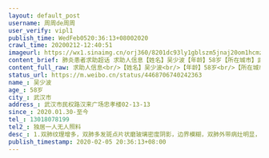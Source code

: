 ```yaml
---
layout: default_post
username: 周周de周周
user_verify: vipl1
publish_time: WedFeb0520:36:13+08002020
crawl_time: 20200212-12:40:51
imageurl: https://wx1.sinaimg.cn/orj360/8201dc93ly1gblszm5jnaj20om1hcmzg.jpg
content_brief: 肺炎患者求助超话 求助人信息【姓名】吴少波【年龄】58岁【所在城市】武汉市 【所在小区、社区】武汉市民权路汉来广场忠孝楼02-13-13【患病时间】2020.01.30-至今【联系方式】13018078199【其他紧急联系人】独居一人 无人照料【病情描述】 1.双肺纹理增多，双肺多发斑点片状磨玻璃密度阴 ...全文
content_full_raw: 求助人信息<br/>【姓名】吴少波<br/>【年龄】58岁<br/>【所在城市】武汉市<br/>【所在小区、社区】武汉市民权路汉来广场<br/>忠孝楼02-13-13<br/>【患病时间】2020.01.30-至今<br/>【联系方式】13018078199<br/>【其他紧急联系人】独居一人无人照料<br/>【病情描述】<br/>1.双肺纹理增多，双肺多发斑点片状磨玻璃密度阴影，边界模糊，双肺外带病灶明显，伴有小囊状透亮影，考虑为病毒性肺炎，两肺泡性肺气肿。<br/><br/>2.本人独居多年，无人照料，高烧多日现于今日独自一人前往武汉市中心医院拍片及核酸检测，医生判定为新型冠形病毒肺炎。<br/><br/>3.本人高烧至38.2度，高烧不退伴有咳嗽，无食欲，肌肉无力，身体每况愈下，恳求尽快得到救治。<adata-url="http://t.cn/R2WxQOQ"href="http://weibo.com/p/1001018008642010000000000"data-hide=""><spanclass='url-icon'><imgstyle='width:1rem;height:1rem'src='https://h5.sinaimg.cn/upload/2015/09/25/3/timeline_card_small_location_default.png'></span><spanclass="surl-text">武汉</span></a>
status_url: https://m.weibo.cn/status/4468706740242363
name_: 吴少波
age_: 58岁
city_: 武汉市
address_: 武汉市民权路汉来广场忠孝楼02-13-13
since_: 2020.01.30-至今
tel_: 13018078199
tel2_: 独居一人无人照料
desc_: 1.双肺纹理增多，双肺多发斑点片状磨玻璃密度阴影，边界模糊，双肺外带病灶明显，伴有小囊状透亮影，考虑为病毒性肺炎，两肺泡性肺气肿。2.本人独居多年，无人照料，高烧多日现于今日独自一人前往武汉市中心医院拍片及核酸检测，医生判定为新型冠形病毒肺炎。3.本人高烧至38.2度，高烧不退伴有咳嗽，无食欲，肌肉无力，身体每况愈下，恳求尽快得到救治。<adata-url="http//t.cn/R2WxQOQ"href="http//weibo.com/p/1001018008642010000000000"data-hide=""><spanclass='url-icon'><imgstyle='width1rem;height1rem'src='https//h5.sinaimg.cn/upload/2015/09/25/3/timeline_card_small_location_default.png'></span><spanclass="surl-text">武汉</span></a>
publish_timestamp: 2020-02-05 20:36:13+08:00
---
```


